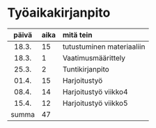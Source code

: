 # Työaikakirjanpito

| päivä | aika | mitä tein  |
| :----:|:-----| :-----|
| 18.3. | 15    | tutustuminen materiaaliin |
| 18.3. | 1    | Vaatimusmäärittely |
| 25.3. | 2    | Tuntikirjanpito |
| 01.4. | 15   | Harjoitustyö |
| 08.4. | 14   | Harjoitustyö viikko4 |
| 15.4. | 12   | Harjoitustyö viikko5 |
| summa | 47   |